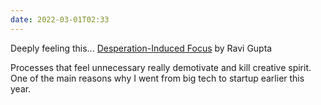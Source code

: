 ```yaml
---
date: 2022-03-01T02:33
---
```


Deeply feeling this... [Desperation-Induced Focus](https://rkg.blog/desperation-induced-focus.php) by Ravi Gupta

Processes that feel unnecessary really demotivate and kill creative spirit. One of the main reasons why I went from big tech to startup earlier this year.
